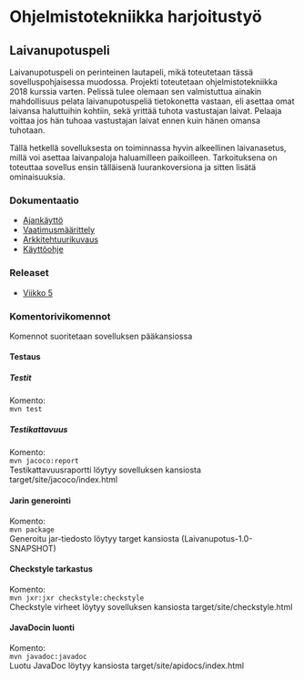# Ohjelmistotekniikka harjoitustyö

## Laivanupotuspeli

Laivanupotuspeli on perinteinen lautapeli, mikä toteutetaan tässä sovelluspohjaisessa muodossa. Projekti toteutetaan ohjelmistotekniikka 2018 kurssia varten. Pelissä tulee olemaan sen valmistuttua ainakin mahdollisuus pelata laivanupotuspeliä tietokonetta vastaan, eli asettaa omat laivansa haluttuihin kohtiin, sekä yrittää tuhota vastustajan laivat. Pelaaja voittaa jos hän tuhoaa vastustajan laivat ennen kuin hänen omansa tuhotaan.

Tällä hetkellä sovelluksesta on toiminnassa hyvin alkeellinen laivanasetus, millä voi asettaa laivanpaloja haluamilleen paikoilleen. Tarkoituksena on toteuttaa sovellus ensin tälläisenä luurankoversiona ja sitten lisätä ominaisuuksia.
### Dokumentaatio

- [Ajankäyttö](https://github.com/jusba/ot-harjoitustyo/blob/master/Dokumentaatio/ajankaytto.md)
- [Vaatimusmäärittely](https://github.com/jusba/ot-harjoitustyo/blob/master/Dokumentaatio/Vaatimusm%C3%A4%C3%A4rittely.md)
- [Arkkitehtuurikuvaus](https://github.com/jusba/ot-harjoitustyo/blob/master/Dokumentaatio/arkkitehtuuri.md)
- [Käyttöohje](https://github.com/jusba/ot-harjoitustyo/blob/master/Dokumentaatio/kayttohje.md)

### Releaset
- [Viikko 5](https://github.com/jusba/ot-harjoitustyo/releases)

### Komentorivikomennot
Komennot suoritetaan sovelluksen pääkansiossa

#### Testaus
##### Testit  
Komento:  
`mvn test`  
##### Testikattavuus  
Komento:  
`mvn jacoco:report`  
Testikattavuusraportti löytyy sovelluksen kansiosta target/site/jacoco/index.html

#### Jarin generointi
Komento:  
`mvn package`  
Generoitu jar-tiedosto löytyy target kansiosta (Laivanupotus-1.0-SNAPSHOT)  

#### Checkstyle tarkastus
Komento:  
`mvn jxr:jxr checkstyle:checkstyle`    
Checkstyle virheet löytyy sovelluksen kansiosta target/site/checkstyle.html  

#### JavaDocin luonti
Komento:  
`mvn javadoc:javadoc`    
Luotu JavaDoc löytyy kansiosta target/site/apidocs/index.html

